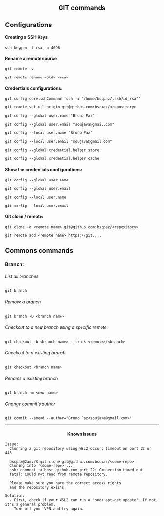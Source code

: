 <h2 align="center">GIT commands</h2>

## Configurations
#### Creating a SSH Keys
```console
ssh-keygen -t rsa -b 4096
```

#### Rename a remote source
```console
git remote -v
```
```console
git remote rename <old> <new>
 ```
#### Credentials configurations:
```console
git config core.sshCommand 'ssh -i "/home/bscpaz/.ssh/id_rsa"'
```
```console
git remote set-url origin git@github.com:bscpaz/<repository>
```
```console
git config --global user.name "Bruno Paz"
```
```console
git config --global user.email "soujava@gmail.com"
```
```console
git config --local user.name "Bruno Paz"
```
```console
git config --local user.email "soujava@gmail.com"
```
```console
git config --global credential.helper store
```
```console
git config --global credential.helper cache
```
#### Show the credentials configurations:
```console
git config --global user.name
```
```console
git config --global user.email
```
```console
git config --local user.name
```
```console
git config --local user.email
```

#### Git clone / remote:
```console
git clone -o <remote name> git@github.com:bscpaz/<repository>
```
```console
git remote add <remote name> https://git....
```

## Commons commands
### Branch:

###### List all branches
```console
git branch
```
###### Remove a branch
```console
git branch -D <branch name>
```
###### Checkout to a new branch using a specific remote
```console
git checkout -b <branch name> --track <remote>/<branch>
```
###### Checkout to a existing branch
```console
git checkout <branch name>
```
###### Rename a existing branch
```console
git branch -m <new name>
```
###### Change commit's author
```console
git commit --amend --author="Bruno Paz<soujava@gmail.com>"
```
<hr>
<h4 align="center">Known issues</h4>

```console
Issue:
  Clonning a git repository using WSL2 occurs timeout on port 22 or 443

  bscpaz@2am:/$ git clone git@github.com:bscpaz/<some-repo>
  Cloning into '<some-repo>'...
  ssh: connect to host github.com port 22: Connection timed out
  fatal: Could not read from remote repository.

  Please make sure you have the correct access rights
  and the repository exists.
  
Solution:
  - First, check if your WSL2 can run a "sudo apt-get update". If not, it's a general problem.
  - Turn off your VPN and try again.
``` 

